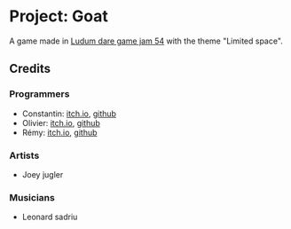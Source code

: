 # Project: Goat

A game made in [Ludum dare game jam 54](https://ldjam.com/events/ludum-dare/54) with the theme "Limited space".

## Credits

### Programmers

- Constantin: [itch.io](https://cochta.itch.io), [github](https://github.com/Cochta)
- Olivier: [itch.io](https://chocolive.itch.io), [github](https://github.com/Chocolive24)
- Rémy: [itch.io](https://shibouille.itch.io), [github](https://github.com/remlamb)

### Artists

- Joey jugler

### Musicians

- Leonard sadriu
